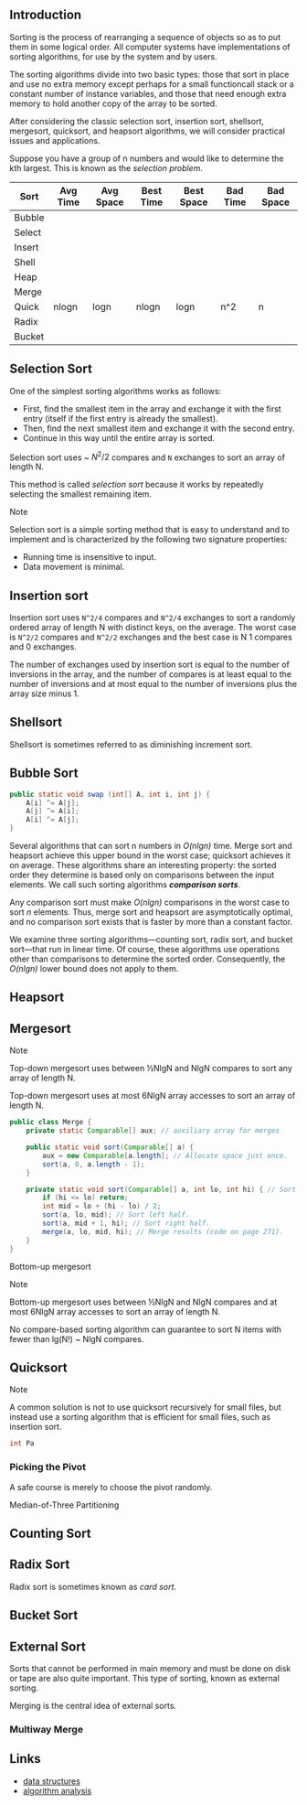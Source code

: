 ## Introduction

Sorting is the process of rearranging a sequence of objects so as to put them in some logical order.
All computer systems have implementations of sorting algorithms, for use by the system and by users.

The sorting algorithms divide into two basic types:
those that sort in place and use no extra memory except perhaps for a small functioncall stack or a constant number of instance variables,
and those that need enough extra memory to hold another copy of the array to be sorted.

After considering the classic selection sort, insertion sort, shellsort, mergesort, quicksort, and heapsort algorithms, we will consider practical issues and applications.

Suppose you have a group of n numbers and would like to determine the kth largest. This is known as the _selection problem_.


| Sort   | Avg Time | Avg Space | Best Time | Best Space | Bad Time | Bad Space |
| -------- | ---------- | ----------- | ----------- | ------------ | ---------- | ----------- |
| Bubble |          |           |           |            |          |           |
| Select |          |           |           |            |          |           |
| Insert |          |           |           |            |          |           |
| Shell  |          |           |           |            |          |           |
| Heap   |          |           |           |            |          |           |
| Merge  |          |           |           |            |          |           |
| Quick  | nlogn    | logn      | nlogn     | logn       | n^2      | n         |
| Radix  |          |           |           |            |          |           |
| Bucket |          |           |           |            |          |           |

## Selection Sort

One of the simplest sorting algorithms works as follows:

- First, find the smallest item in the array and exchange it with the first entry (itself if the first entry is already the smallest).
- Then, find the next smallest item and exchange it with the second entry.
- Continue in this way until the entire array is sorted.

Selection sort uses ~ $N^2/2$ compares and `N` exchanges to sort an array of length N.

This method is called _selection sort_ because it works by repeatedly selecting the smallest remaining item.

> [!NOTE]
>
> Selection sort is a simple sorting method that is easy to understand and to implement and is characterized by the following two signature properties:
>
> - Running time is insensitive to input.
> - Data movement is minimal.

## Insertion sort

Insertion sort uses `N^2/4` compares and `N^2/4` exchanges to sort a randomly ordered array of length N with distinct keys, on the average.
The worst case is `N^2/2` compares and `N^2/2` exchanges and the best case is N  1 compares and 0 exchanges.

The number of exchanges used by insertion sort is equal to the number of inversions in the array,
and the number of compares is at least equal to the number of inversions and at most equal to the number of inversions plus the array size minus 1.

## Shellsort

Shellsort is sometimes referred to as diminishing increment sort.


## Bubble Sort

```java
public static void swap (int[] A, int i, int j) {
	A[i] ^= A[j];
	A[j] ^= A[i];
	A[i] ^= A[j];
}
```

Several algorithms that can sort n numbers in *O(nlgn)* time.
Merge sort and heapsort achieve this upper bound in the worst case; quicksort achieves it on average.
These algorithms share an interesting property: the sorted order they determine is based only on comparisons between the input elements.
We call such sorting algorithms ***comparison sorts***.

Any comparison sort must make *O(nlgn)*
comparisons in the worst case to sort *n* elements.
Thus, merge sort and heapsort are asymptotically optimal, and no comparison sort exists that is faster by more than a constant factor.

We examine three sorting algorithms—counting sort, radix sort, and bucket sort—that run in linear time.
Of course, these algorithms use operations other than comparisons to determine the sorted order.
Consequently, the *O(nlgn)* lower bound does not apply to them.

## Heapsort


## Mergesort

> [!NOTE]
>
> Top-down mergesort uses between ½NlgN and NlgN compares to sort any array of length N.
>
> Top-down mergesort uses at most 6NlgN array accesses to sort an array of length N.

```java
public class Merge {
    private static Comparable[] aux; // auxiliary array for merges

    public static void sort(Comparable[] a) {
        aux = new Comparable[a.length]; // Allocate space just once.
        sort(a, 0, a.length - 1);
    }

    private static void sort(Comparable[] a, int lo, int hi) { // Sort a[lo..hi].
        if (hi <= lo) return;
        int mid = lo + (hi - lo) / 2;
        sort(a, lo, mid); // Sort left half.
        sort(a, mid + 1, hi); // Sort right half.
        merge(a, lo, mid, hi); // Merge results (code on page 271).
    }
}
```

Bottom-up mergesort

> [!NOTE]
>
> Bottom-up mergesort uses between ½NlgN and NlgN compares and at most 6NlgN array accesses to sort an array of length N.

No compare-based sorting algorithm can guarantee to sort N items with fewer than lg(N!) ~ NlgN compares.

## Quicksort


> [!NOTE]
>
> A common solution is not to use quicksort recursively for small files, but instead use a sorting algorithm that is efficient for small files, such as insertion sort.


```cpp
int Pa
```

### Picking the Pivot

A safe course is merely to choose the pivot randomly.


Median-of-Three Partitioning






## Counting Sort

## Radix Sort

Radix sort is sometimes known as *card sort*.

## Bucket Sort


## External Sort

Sorts that cannot be performed in main memory and must be done on disk or tape are also quite important. This type of sorting, known as external sorting.

Merging is the central idea of external sorts.

### Multiway Merge




## Links

- [data structures](/docs/CS/Algorithms/Algorithms.md?id=data-structures)
- [algorithm analysis](/docs/CS/Algorithms/Algorithms.md?id=algorithm-analysis)
